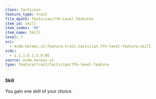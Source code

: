 ```yaml
---
class: tactician
feature_type: trait
file_dpath: Tactician/7th-Level Features
item_id: skill
item_index: '05'
item_name: Skill
level: 7
scc:
  - mcdm.heroes.v1:feature.trait.tactician.7th-level-feature:skill
scdc:
  - 1.1.1:5.1.3.9:05
source: mcdm.heroes.v1
type: feature/trait/tactician/7th-level-feature
---
```


#### Skill

You gain one skill of your choice.
